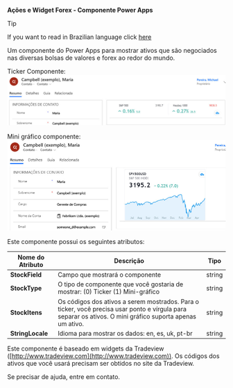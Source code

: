**Ações e Widget Forex - Componente Power Apps**

> [!TIP]
> If you want to read in Brazilian language click [here](readme.pt-br.md)

Um componente do Power Apps para mostrar ativos que são negociados nas diversas bolsas de valores e forex ao redor do mundo.

Ticker Componente:
![Ticker](StockTicker_ticker.jpg)

Mini gráfico componente:
![Mini Chart](StockTicker_mini.jpg)

Este componente possui os seguintes atributos:

| Nome do Atributo | Descrição                                                                                                                                                 | Tipo   |
| ---------------- | --------------------------------------------------------------------------------------------------------------------------------------------------------- | ------ |
| **StockField**   | Campo que mostrará o componente                                                                                                                           | string |
| **StockType**    | O tipo de componente que você gostaria de mostrar: (0) Ticker (1) Mini-gráfico                                                                            | string |
| **StockItens**   | Os códigos dos ativos a serem mostrados. Para o ticker, você precisa usar ponto e vírgula para separar os ativos. O mini gráfico suporta apenas um ativo. | string |
| **StringLocale** | Idioma para mostrar os dados: en, es, uk, pt-br                                                                                                           | string |

Este componente é baseado em widgets da Tradeview ([http://www.tradeview.com](http://www.tradeview.com)). Os códigos dos ativos que você usará precisam ser obtidos no site da Tradeview.

Se precisar de ajuda, entre em contato.
